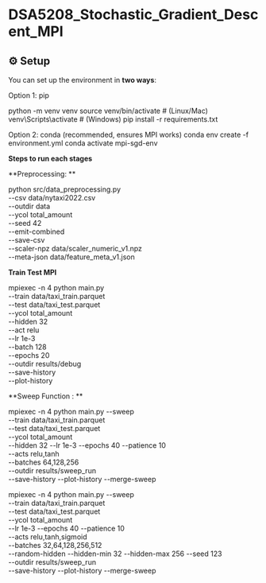 # DSA5208_Stochastic_Gradient_Descent_MPI



## ⚙️ Setup

You can set up the environment in **two ways**:  

Option 1: pip

python -m venv venv
source venv/bin/activate   # (Linux/Mac)
venv\Scripts\activate      # (Windows)
pip install -r requirements.txt

Option 2: conda (recommended, ensures MPI works)
conda env create -f environment.yml
conda activate mpi-sgd-env

**Steps to run each stages**

**Preprocessing: **

python src/data_preprocessing.py \
  --csv data/nytaxi2022.csv \
  --outdir data \
  --ycol total_amount \
  --seed 42 \
  --emit-combined \
  --save-csv \
  --scaler-npz data/scaler_numeric_v1.npz \
  --meta-json data/feature_meta_v1.json

**Train Test MPI**

mpiexec -n 4 python main.py \
  --train data/taxi_train.parquet \
  --test  data/taxi_test.parquet \
  --ycol total_amount \
  --hidden 32 \
  --act relu \
  --lr 1e-3 \
  --batch 128 \
  --epochs 20 \
  --outdir results/debug \
  --save-history \
  --plot-history


**Sweep Function : **

mpiexec -n 4 python main.py --sweep \
  --train data/taxi_train.parquet \
  --test  data/taxi_test.parquet \
  --ycol total_amount \
  --hidden 32 --lr 1e-3 --epochs 40 --patience 10 \
  --acts relu,tanh \
  --batches 64,128,256 \
  --outdir results/sweep_run \
  --save-history --plot-history --merge-sweep



mpiexec -n 4 python main.py --sweep \
  --train data/taxi_train.parquet \
  --test  data/taxi_test.parquet \
  --ycol total_amount \
  --lr 1e-3 --epochs 40 --patience 10 \
  --acts relu,tanh,sigmoid \
  --batches 32,64,128,256,512 \
  --random-hidden --hidden-min 32 --hidden-max 256 --seed 123 \
  --outdir results/sweep_run \
  --save-history --plot-history --merge-sweep
